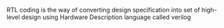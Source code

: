 RTL coding is the way of converting design specification into set of high-level design using Hardware Description language called verilog